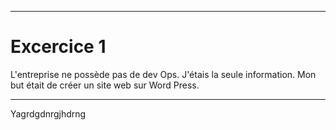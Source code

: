 -------------------------

# Excercice 1

L'entreprise ne possède pas de dev Ops. 
J'étais la seule information. Mon but était de créer un site web sur Word Press.

------------------------

Yagrdgdnrgjhdrng